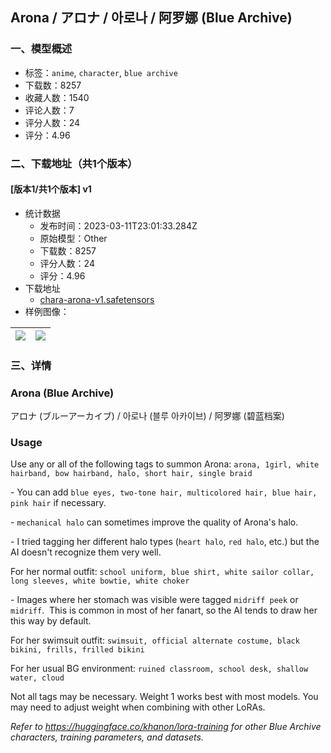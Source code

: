 ## Arona / アロナ / 아로나 / 阿罗娜 (Blue Archive)
### 一、模型概述

- 标签：`anime`, `character`, `blue archive`
- 下载数：8257
- 收藏人数：1540
- 评论人数：7
- 评分人数：24
- 评分：4.96

### 二、下载地址（共1个版本）

#### [版本1/共1个版本] v1

- 统计数据
  - 发布时间：2023-03-11T23:01:33.284Z
  - 原始模型：Other
  - 下载数：8257
  - 评分人数：24
  - 评分：4.96
- 下载地址
  - [chara-arona-v1.safetensors](https://civitai.com/api/download/models/9409)
- 样例图像：

| <img src="https://image.civitai.com/xG1nkqKTMzGDvpLrqFT7WA/a171d45d-c239-41d3-476f-8b40144e3000/width=450/90443.jpeg" /> | <img src="https://image.civitai.com/xG1nkqKTMzGDvpLrqFT7WA/8a1077c7-723c-4b99-f4fc-67aa7731fc00/width=450/90444.jpeg" /> |
| ---- | ---- |


### 三、详情
<h3><strong>Arona (Blue Archive)</strong></h3><p>アロナ (ブルーアーカイブ) / 아로나 (블루 아카이브) / 阿罗娜 (碧蓝档案)</p><p></p><h3>Usage</h3><p>Use any or all of the following tags to summon Arona: <code>arona, 1girl, white hairband, bow hairband, halo, short hair, single braid</code></p><p>- You can add <code>blue eyes, two-tone hair, multicolored hair, blue hair, pink hair</code> if necessary.</p><p>- <code>mechanical halo</code> can sometimes improve the quality of Arona's halo.</p><p>- I tried tagging her different halo types (<code>heart halo</code>, <code>red halo</code>, etc.) but the AI doesn't recognize them very well.<br /></p><p>For her normal outfit: <code>school uniform, blue shirt, white sailor collar, long sleeves, white bowtie, white choker</code></p><p>- Images where her stomach was visible were tagged <code>midriff peek</code> or <code>midriff</code>.  This is common in most of her fanart, so the AI tends to draw her this way by default.<br /></p><p>For her swimsuit outfit: <code>swimsuit, official alternate costume, black bikini, frills, frilled bikini</code></p><p></p><p>For her usual BG environment: <code>ruined classroom, school desk, shallow water, cloud</code> </p><p></p><p>Not all tags may be necessary. Weight 1 works best with most models. You may need to adjust weight when combining with other LoRAs.</p><p><em>Refer to </em><a target="_blank" rel="ugc" href="https://huggingface.co/khanon/lora-training"><em>https://huggingface.co/khanon/lora-training</em></a><em> for other Blue Archive characters, training parameters, and datasets.</em></p>